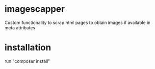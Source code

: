 # imagescapper
Custom functionality to scrap html pages to obtain images if available in meta attributes

# installation
run "composer install"
